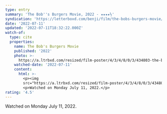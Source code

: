 ```yaml
---
type: entry
summary: 'The Bob''s Burgers Movie, 2022 - ★★★★½'
syndication: 'https://letterboxd.com/benji/film/the-bobs-burgers-movie/'
date: '2022-07-11'
updated: '2022-07-11T18:32:22.000Z'
watch-of:
  type: cite
  properties:
    name: The Bob's Burgers Movie
    published: '2022'
    photo: >-
      https://a.ltrbxd.com/resized/film-poster/4/3/4/8/0/3/434803-the-bob-s-burgers-movie-0-600-0-900-crop.jpg?v=57d25a8231
    watched-date: '2022-07-11'
    content:
      html: >-
        <p><img
        src="https://a.ltrbxd.com/resized/film-poster/4/3/4/8/0/3/434803-the-bob-s-burgers-movie-0-600-0-900-crop.jpg?v=57d25a8231"/></p>
        <p>Watched on Monday July 11, 2022.</p>
rating: '4.5'
---
```

Watched on Monday July 11, 2022.
